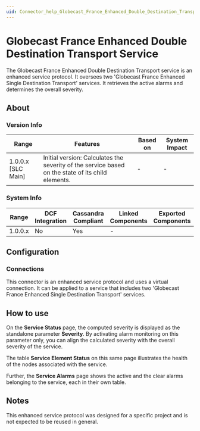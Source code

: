 ```yaml
---
uid: Connector_help_Globecast_France_Enhanced_Double_Destination_Transport_Service
---
```


# Globecast France Enhanced Double Destination Transport Service

The Globecast France Enhanced Double Destination Transport service is an enhanced service protocol. It oversees two 'Globecast France Enhanced Single Destination Transport' services. It retrieves the active alarms and determines the overall severity.

## About

### Version Info

| Range              | Features                                                                                          | Based on | System Impact |
|--------------------|---------------------------------------------------------------------------------------------------|----------|---------------|
| 1.0.0.x [SLC Main] | Initial version: Calculates the severity of the service based on the state of its child elements. | -        | -             |

### System Info

| Range   | DCF Integration | Cassandra Compliant | Linked Components | Exported Components |
|---------|-----------------|---------------------|-------------------|---------------------|
| 1.0.0.x | No              | Yes                 | -                 |                     |

## Configuration

### Connections

This connector is an enhanced service protocol and uses a virtual connection. It can be applied to a service that includes two 'Globecast France Enhanced Single Destination Transport' services.

## How to use

On the **Service Status** page, the computed severity is displayed as the standalone parameter **Severity**. By activating alarm monitoring on this parameter only, you can align the calculated severity with the overall severity of the service.

The table **Service Element Status** on this same page illustrates the health of the nodes associated with the service.

Further, the **Service Alarms** page shows the active and the clear alarms belonging to the service, each in their own table.

## Notes

This enhanced service protocol was designed for a specific project and is not expected to be reused in general.
